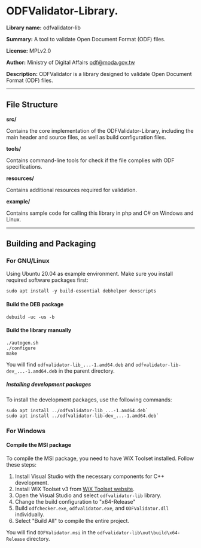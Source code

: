# ODFValidator-Library.

**Library name:** odfvalidator-lib

**Summary:** A tool to validate Open Document Format (ODF) files.

**License:** MPLv2.0

**Author:** Ministry of Digital Affairs <odf@moda.gov.tw>

**Description:** ODFValidator is a library designed to validate Open Document Format (ODF) files.

--------------------------------------------

## File Structure

**src/**

Contains the core implementation of the ODFValidator-Library, including the main header and source files, as well as build configuration files.

**tools/**

Contains command-line tools for check if the file complies with ODF specifications.

**resources/**

Contains additional resources required for validation.

**example/**

Contains sample code for calling this library in php and C# on Windows and Linux.

--------------------------------------------

## Building and Packaging

### For GNU/Linux

Using Ubuntu 20.04 as example environment. Make sure you install required software packages first:

```
sudo apt install -y build-essential debhelper devscripts
```

#### Build the DEB package

```
debuild -uc -us -b
```

#### Build the library manually

```
./autogen.sh
./configure
make
```

You will find `odfvalidator-lib_...-1.amd64.deb` and `odfvalidator-lib-dev_...-1.amd64.deb` in the parent directory.

##### Installing development packages

To install the development packages, use the following commands:

```
sudo apt install ../odfvalidator-lib_...-1.amd64.deb`
sudo apt install ../odfvalidator-lib-dev_...-1.amd64.deb`
```

### For Windows

#### Compile the MSI package

To compile the MSI package, you need to have WiX Toolset installed. Follow these steps:

1. Install Visual Studio with the necessary components for C++ development.
2. Install WiX Toolset v3 from [WiX Toolset website](https://wixtoolset.org/).
3. Open the Visual Studio and select `odfvalidator-lib` library.
4. Change the build configuration to "x64-Release"
5. Build `odfchecker.exe`, `odfvalidator.exe`, and `ODFValidator.dll` individually.
6. Select "Build All" to compile the entire project.

You will find `ODFValidator.msi` in the `odfvalidator-lib\out\build\x64-Release` directory.

